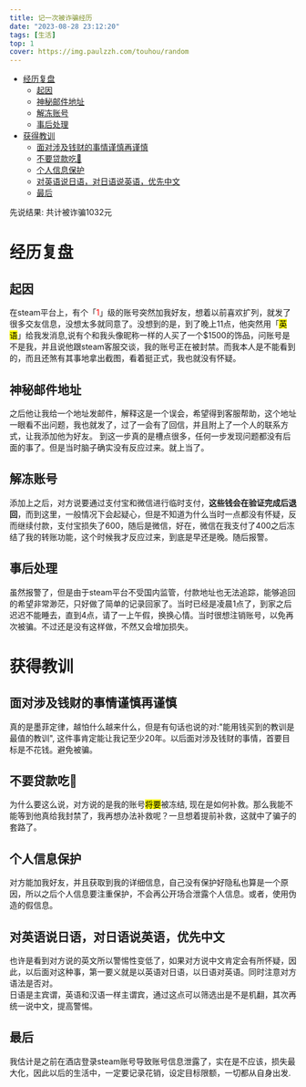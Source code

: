 ```yaml
---
title: 记一次被诈骗经历
date: "2023-08-28 23:12:20"
tags: [生活]
top: 1
cover: https://img.paulzzh.com/touhou/random
---
```


<!-- TOC -->
* [经历复盘](#经历复盘-)
  * [起因](#起因-)
  * [神秘邮件地址](#神秘邮件地址)
  * [解冻账号](#解冻账号)
  * [事后处理](#事后处理)
* [获得教训](#获得教训)
  * [面对涉及钱财的事情谨慎再谨慎](#面对涉及钱财的事情谨慎再谨慎)
  * [不要贷款吃💩](#不要贷款吃-)
  * [个人信息保护](#个人信息保护)
  * [对英语说日语，对日语说英语，优先中文](#对英语说日语对日语说英语优先中文)
  * [最后](#最后)
<!-- TOC -->

先说结果: 共计被诈骗1032元  

# 经历复盘  

## 起因  

在steam平台上，有个「<font color='RED'>1</font>」级的账号突然加我好友，想着以前喜欢扩列，就发了很多交友信息，没想太多就同意了。没想到的是，到了晚上11点，他突然用「<mark>英语</mark>」给我发消息,说有个和我头像昵称一样的人买了一个$1500的饰品，问账号是不是我，并且说他跟steam客服交谈，我的账号正在被封禁。而我本人是不能看到的，而且还煞有其事地拿出截图，看着挺正式，我也就没有怀疑。

## 神秘邮件地址

之后他让我给一个地址发邮件，解释这是一个误会，希望得到客服帮助，这个地址一眼看不出问题，我也就发了，过了一会有了回信，并且附上了一个人的联系方式，让我添加他为好友。 到这一步真的是槽点很多，任何一步发现问题都没有后面的事了。但是当时脑子确实没有反应过来。就上当了。

## 解冻账号

添加上之后，对方说要通过支付宝和微信进行临时支付，**这些钱会在验证完成后退回**，而到这里，一般情况下会起疑心，但是不知道为什么当时一点都没有怀疑，反而继续付款，支付宝损失了600，随后是微信，好在，微信在我支付了400之后冻结了我的转账功能，这个时候我才反应过来，到底是早还是晚。随后报警。

## 事后处理

虽然报警了，但是由于steam平台不受国内监管，付款地址也无法追踪，能够追回的希望非常渺茫，只好做了简单的记录回家了。当时已经是凌晨1点了，到家之后迟迟不能睡去，直到4点，请了一上午假，换换心情。当时很想注销账号，以免再次被骗。不过还是没有这样做，不然又会增加损失。

# 获得教训

## 面对涉及钱财的事情谨慎再谨慎

真的是墨菲定律，越怕什么越来什么，但是有句话也说的对:"能用钱买到的教训是最值的教训", 这件事肯定能让我记至少20年。以后面对涉及钱财的事情，首要目标是不花钱。避免被骗。

## 不要贷款吃💩  

为什么要这么说，对方说的是我的账号<mark>将要</mark>被冻结, 现在是如何补救。那么我能不能等到他真给我封禁了，我再想办法补救呢？一旦想着提前补救，这就中了骗子的套路了。

## 个人信息保护

对方能加我好友，并且获取到我的详细信息，自己没有保护好隐私也算是一个原因，所以之后个人信息要注重保护，不会再公开场合泄露个人信息。或者，使用伪造的假信息。

## 对英语说日语，对日语说英语，优先中文

也许是看到对方说的英文所以警惕性变低了，如果对方说中文肯定会有所怀疑，因此，以后面对这种事，第一要义就是以英语对日语，以日语对英语。同时注意对方语法是否对。  
日语是主宾谓，英语和汉语一样主谓宾，通过这点可以筛选出是不是机翻，其次再统一说中文，提高警惕。

## 最后

我估计是之前在酒店登录steam账号导致账号信息泄露了，实在是不应该，损失最大化，因此以后的生活中，一定要记录花销，设定目标限额，一切都从自身出发.